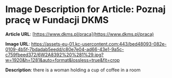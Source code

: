 # Image Description for Article: Poznaj pracę w Fundacji DKMS
**Article URL**: [https://www.dkms.pl/praca](https://www.dkms.pl/praca)

**Image URL**: https://assets-eu-01.kc-usercontent.com:443/bed48093-082e-0109-4b5f-7bdadab5eedd/c80e7e04-ad66-43e1-9a5c-c759fbeed372/6W2A8392%20%281%29.jpg?w=1920&h=1281&auto=format&lossless=true&fit=crop

**Description**: there is a woman holding a cup of coffee in a room
